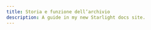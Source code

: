 ```yaml
---
title: Storia e funzione dell’archivio
description: A guide in my new Starlight docs site.
---
```



